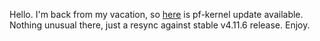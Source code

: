 Hello. I'm back from my vacation, so
[here](https://pf.natalenko.name/sources/4.11/patch-4.11-pf5.xz) is pf-kernel
update available. Nothing unusual there, just a resync against stable v4.11.6
release. Enjoy.

